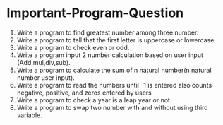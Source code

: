 # Important-Program-Question
1. Write a program to find greatest number among three number.
2. Write a program to tell that the first letter is uppercase or lowercase.
3. Write a program to check even or odd.
4. Write a program input 2 number calculation based on user input (Add,mul,div,sub).
5. Write a program to calculate the sum of n natural number(n natural number user input).
6. Write a program to read the numbers until -1 is entered also counts negative, positive, and zeros entered by users
7. Write a program to check a year is a leap year or not.
8. Write a program to swap two number with and without using third variable.